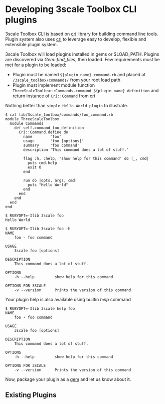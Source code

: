# Developing 3scale Toolbox CLI plugins

3scale Toolbox CLI is based on [cri](https://github.com/ddfreyne/cri) library for building command line tools.
Plugin system also uses [cri](https://github.com/ddfreyne/cri) to leverage easy to develop, flexible and extensible plugin system.

3scale Toolbox will load plugins installed in gems or $LOAD_PATH. Plugins are discovered via *Gem::find_files*, then loaded.
Few requirements must be met for a plugin to be loaded:
* Plugin must be named `${plugin_name}_command.rb` and placed at `/3scale_toolbox/commands/` from your root load path
* Plugin must implement module function `ThreeScaleToolbox::Commands.command_${plugin_name}_definition` and return instance of `Cri::Command` from [cri](https://github.com/ddfreyne/cri)

Nothing better than `simple Hello World plugin` to illustrate.

```
$ cat lib/3scale_toolbox/commands/foo_command.rb
module ThreeScaleToolbox
  module Commands
    def self.command_foo_definition
      Cri::Command.define do
        name        'foo'
        usage       'foo [options]'
        summary     'foo command'
        description 'This command does a lot of stuff.'

        flag :h, :help, 'show help for this command' do |_, cmd|
          puts cmd.help
          exit 0
        end

        run do |opts, args, cmd|
          puts "Hello World"
        end
      end
    end
  end
end

$ RUBYOPT=-Ilib 3scale foo
Hello World

$ RUBYOPT=-Ilib 3scale foo -h
NAME
    foo - foo command

USAGE
    3scale foo [options]

DESCRIPTION
    This command does a lot of stuff.

OPTIONS
    -h --help         show help for this command

OPTIONS FOR 3SCALE
    -v --version      Prints the version of this command
```

Your plugin help is also available using builtin *help* command

```
$ RUBYOPT=-Ilib 3scale help foo
NAME
    foo - foo command

USAGE
    3scale foo [options]

DESCRIPTION
    This command does a lot of stuff.

OPTIONS
    -h --help         show help for this command

OPTIONS FOR 3SCALE
    -v --version      Prints the version of this command
```

Now, package your plugin as a [gem](https://guides.rubygems.org/make-your-own-gem/) and let us know about it.

## Existing Plugins
